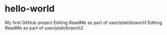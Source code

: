 # hello-world
My first GitHub project
Editing ReadMe as part of user/ptati/branch1
Editing ReadMe as part of user/ptati/branch2

